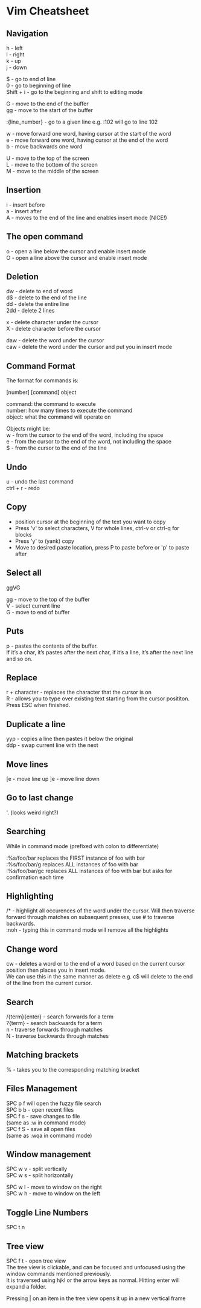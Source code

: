 # Vim Cheatsheet

## Navigation
h - left  
l - right  
k - up   
j - down  

$ - go to end of line  
0 - go to beginning of line  
Shift + i - go to the beginning and shift to editing mode  

G - move to the end of the buffer  
gg - move to the start of the buffer  

:{line_number} - go to a given line e.g. :102 will go to line 102  

w - move forward one word, having cursor at the start of the word  
e - move forward one word, having cursor at the end of the word  
b - move backwards one word

U - move to the top of the screen  
L - move to the bottom of the screen  
M - move to the middle of the screen  

## Insertion
i - insert before  
a - insert after  
A - moves to the end of the line and enables insert mode (NICE!)

## The open command
o - open a line below the cursor and enable insert mode  
O - open a line above the cursor and enable insert mode  

## Deletion
dw - delete to end of word  
d$ - delete to the end of the line  
dd - delete the entire line  
2dd - delete 2 lines  

x - delete character under the cursor  
X - delete character before the cursor  

daw - delete the word under the cursor  
caw - delete the word under the cursor and put you in insert mode

## Command Format
The format for commands is:

[number] [command] object

command: the command to execute  
number: how many times to execute the command  
object: what the command will operate on  

Objects might be:  
w - from the cursor to the end of the word, including the space  
e - from the cursor to the end of the word, not including the space  
$ - from the cursor to the end of the line  

## Undo
u - undo the last command  
ctrl + r - redo

## Copy
- position cursor at the beginning of the text you want to copy
- Press 'v' to select characters, V for whole lines, ctrl-v or ctrl-q for blocks
- Press 'y' to (yank) copy
- Move to desired paste location, press P to paste before or 'p' to paste after

## Select all
ggVG

gg - move to the top of the buffer  
V - select current line  
G - move to end of buffer  

## Puts
p - pastes the contents of the buffer.  
If it’s a char, it’s pastes after the next char, if it’s a line, it’s after the next line and so on.  

## Replace
r + character - replaces the character that the cursor is on  
R - allows you to type over existing text starting from the cursor posititon.  
Press ESC when finished.

## Duplicate a line
yyp - copies a line then pastes it below the original  
ddp - swap current line with the next

## Move lines
[e - move line up
]e - move line down

## Go to last change
'. (looks weird right?)

## Searching
While in command mode (prefixed with colon to differentiate)

:%s/foo/bar replaces the FIRST instance of foo with bar  
:%s/foo/bar/g replaces ALL instances of foo with bar  
:%s/foo/bar/gc replaces ALL instances of foo with bar but asks for confirmation each time

## Highlighting
/* - highlight all occurences of the word under the cursor. Will then traverse forward through matches on subsequent presses, use # to traverse backwards.  
:noh - typing this in command mode will remove all the highlights

## Change word
cw - deletes a word or to the end of a word based on the current cursor position then places you in insert mode.  
We can use this in the same manner as delete e.g. c$ will delete to the end of the line from the current cursor.

## Search
/{term}{enter} - search forwards for a term  
?{term} - search backwards for a term  
n - traverse forwards through matches  
N - traverse backwards through matches

## Matching brackets
% - takes you to the corresponding matching bracket

## Files Management
SPC p f will open the fuzzy file search  
SPC b b - open recent files  
SPC f s - save changes to file  
(same as :w in command mode)  
SPC f S - save all open files  
(same as :wqa in command mode)

## Window management
SPC w v - split vertically  
SPC w s - split horizontally  

SPC w l - move to window on the right  
SPC w h - move to window on the left

## Toggle Line Numbers
SPC t n

## Tree view
SPC f t - open tree view  
The tree view is clickable, and can be focused and unfocused using the window commands mentioned previously.  
It is traversed using hjkl or the arrow keys as normal. Hitting enter will expand a folder.

Pressing | on an item in the tree view opens it up in a new vertical frame
